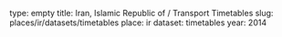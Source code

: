 type: empty
title: Iran, Islamic Republic of / Transport Timetables
slug: places/ir/datasets/timetables
place: ir
dataset: timetables
year: 2014
